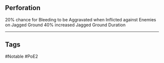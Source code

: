 ## Perforation
20% chance for Bleeding to be Aggravated when Inflicted against Enemies on Jagged Ground
40% increased Jagged Ground Duration

---
## Tags
#Notable
#PoE2
